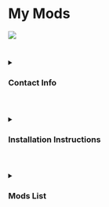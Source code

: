 # My Mods
![](https://i.imgur.com/LifgePD.jpg)

#

<details>
  <summary>
    <h3>Contact Info</h3>
  </summary>
  
  + If you run into any conflicts or need help, you may contact DarkAoRaidenX via: [Discord](https://discord.gg/UccyzVm5Xq) or DarkAoRaidenX#6672.

</details>


#


<details>
  <summary>
    <h3>Installation Instructions</h3>
  </summary>
  
+ To install the mod, open the file you downloaded with an extraction tool such as [7 Zip](https://www.7-zip.org/). 
  + The folder you extracted should be called `ModFolderName`, now open that folder, there should be a folder inside named. 
  + Now move that folder to your `Mods` folder in your 7 Days to Die directory, if you do not have one, make one.        
+ Your directory should now look something like this: Mod folder should be only 1 Folder deep.   
```\7 Days To Die\Mods\ModFolderName```
+ A Wrong PathWay: 
```\7 Days To Die\Mods\ExtraFolder\ModFolderName```    

*Note: Due to the The Fun Pimps changing how mods are loaded, these installation instructions will change soon*       

</details>
   
#

<details>
  <summary>
    <h3>Mods List</h3>
  </summary>

+ [Traders Show Quest POI Names](../main/mods/TradersShowQuestPoiNames.md)

</details>


##

